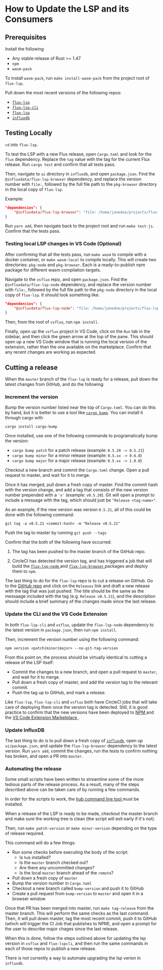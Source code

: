 # How to Update the LSP and its Consumers

## Prerequisites

Install the following

- Any stable release of Rust >= 1.47
- `npm`
- `wasm-pack`

To install `wasm-pack`, run `make install-wasm-pack` from the project root of `flux-lsp`.

Pull down the most recent versions of the following repos:
- [ `flux-lsp` ](https://www.github.com/influxdata/flux-lsp)
- [ `flux-lsp-cli` ](https://www.github.com/influxdata/flux-lsp-cli)
- [ `flux-lsp` ](https://www.github.com/influxdata/vsflux)
- [ `influxdb` ](https://www.github.com/influxdata/influxdb)

## Testing Locally

`cd` into `flux-lsp`.

To test the LSP with a new Flux release, open `Cargo.toml` and look for the `flux` dependency. Replace the `tag` value with the tag for the current Flux release. Run `cargo test` and confirm that all tests pass.

Then, navigate to `ui` directory in `influxdb`, and open `package.json`. Find the `@influxdata/flux-lsp-browser` dependency, and replace the version number with `file:`, followed by the full file path to the `pkg-browser` directory in the local copy of `flux-lsp`.

Example:

```json
"dependencies": {
    "@influxdata/flux-lsp-browser": "file: /home/janedoe/projects/flux-lsp/pkg-browser"
}
```

Run `yarn add`, then navigate back to the project root and run `make test-js`. Confirm that the tests pass.

### Testing local LSP changes in VS Code (Optional)

After confirming that all the tests pass, run `make wasm` to compile with a docker container, or `make wasm-local` to compile locally. This will create two directories: `pkg-node` and `pkg-browser`. Each is a ready-to-publish npm package for different wasm compilation targets.

Navigate to the `vsflux` repo, and open `package.json`. Find the `@influxdata/flux-lsp-node` dependency, and replace the version number with `file:`, followed by the full file path to the `pkg-node` directory in the local copy of `flux-lsp`. It should look something like:

```json
"dependencies": {
    "@influxdata/flux-lsp-node": "file: /home/janedoe/projects/flux-lsp/pkg-node"
}
```

Then, from the root of `vsflux`, run `npm install`. 

Finally, open up the `vsflux` project in VS Code, click on the `Run` tab in the sidebar, and then click the green arrow at the top of the pane. This should open up a new VS Code window that is running the local version of the extension, rather than the one available on the marketplace. Confirm that any recent changes are working as expected.

## Cutting a release

When the `master` branch of the `flux-lsp` is ready for a release, pull down the latest changes from GitHub, and do the following:

### Increment the version

Bump the version number listed near the top of `Cargo.toml`. You can do this by hand, but it is better to use a tool like [`cargo bump`](https://github.com/wraithan/cargo-bump). You can install it through cargo with 
```
cargo install cargo-bump
```

Once installed, use one of the following commands to programatically bump the version:

- `cargo bump patch` for a patch release (example: `0.5.20 -> 0.5.21`)
- `cargo bump minor` for a minor release (example: `0.5.xx -> 0.6.0`)
- `cargo bump major` for a major release (example: `0.5.xx -> 1.0.0`)

Checkout a new branch and commit the `Cargo.toml` change. Open a pull request to master, and wait for it to merge.

Once it has merged, pull down a fresh copy of master. Find the commit hash with the version change, and add a tag that consists of the new version number prepended with a `'v'` (example: `v0.5.20`). Git will open a prompt to include a message with the tag, which should just be `"Release <tag-name>"`.

As an example, if the new version was version `0.5.21`, all of this could be done with the following command:

```
git tag -a v0.5.21 <commit-hash> -m "Release v0.5.21"
```

Push the tag to master by running `git push --tags`

Confirm that the both of the following have occurred:

1. The tag has been pushed to the master branch of the GitHub repo.

2. CircleCI has detected the version tag, and has triggered a job that will build the [ `flux-lsp-node` ](https://www.npmjs.com/package/@influxdata/flux-lsp-node) and [ `flux-lsp-browser` ](https://www.npmjs.com/package/@influxdata/flux-lsp-browser) packages and deploy them to `npm`.

The last thing to do for the `flux-lsp` repo is to cut a release on GitHub. Go to the [GitHub repo](https://www.github.com/influxdata/flux-lsp) and click on the `Releases` link and draft a new release with the tag that was just pushed. The title should be the same as the messaage included with the tag (e.g. `Release v0.5.21`), and the description should include a brief summary of the changes made since the last release.

### Update the CLI and the VS Code Extension

In both `flux-lsp-cli` and `vsflux`, update the `flux-lsp-node` dependency to the latest version in `package.json`, then run `npm install`. 

Then, increment the version number using the following command:

`npm version <patch|minor|major> --no-git-tag-version`

From this point on, the process should be virtually identical to cutting a release of the LSP itself:

- Commit the changes to a new branch, and open a pull request to `master`, and wait for it to merge.
- Pull down a fresh copy of master, and add the version tag to the relevant commit.
- Push the tag up to GitHub, and mark a release.

Like `flux-lsp`, `flux-lsp-cli` and `vsflux` both have CircleCI jobs that will take care of deploying them once the version tag is detected. Still, it is good practice to confirm that the new versions have been deployed to [ NPM ](https://www.npmjs.com/package/@influxdata/flux-lsp-cli) and the [ VS Code Extension Marketplace ](https://marketplace.visualstudio.com/items?itemName=influxdata.flux).

### Update InfluxDB

The last thing to do is to pull down a fresh copy of [`influxdb`](https://github.com/influxdata/influxdb), open up `ui/package.json`, and update the `flux-lsp-browser` dependency to the latest version. Run `yarn add`, commit the changes, run the tests to confirm nothing has broken, and open a PR into `master`.

### Automating the release

Some small scripts have been written to streamline some of the more tedious parts of the release process. As a result, many of the steps described above can be taken care of by running a few commands.

In order for the scripts to work, the [ hub command line tool ](https://github.com/github/hub) must be installed.

When a release of the LSP is ready to be made, checkout the master branch and make sure the working tree is clean (the script will exit early if it's not).

Then, run `make patch-version` or `make minor-version` depending on the type of release required.

This command will do a few things:

- Run some checks before executing the body of the script:
	- Is `hub` installed?
	- Is the `master` branch checked out?
	- Are there any uncommitted changes?
	- Is the local `master` branch ahead of the `remote`?
- Pull down a fresh copy of `master`
- Bump the version number in `Cargo.toml`
- Checkout a new branch called `bump-version` and push it to GitHub
- Create a pull request from `bump-version` to `master` and open it in a browser window

Once that PR has been merged into master, run `make tag-release` from the master branch. This will perform the same checks as the last command. Then, it will pull down master, tag the most recent commit, push it to GitHub (which will trigger the CI Job that publishes to NPM), and open a prompt for the user to describe major chages since the last release.

When this is done, follow the steps outlined above for updating the lsp version in `vsflux` and `flux-lspcli`, and then run the same commands in each of those repos to publish a new release.

There is not currently a way to automate upgrading the lsp verion in `influxdb`.
